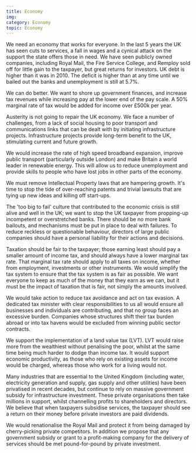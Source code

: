 ```yaml
---
title: Economy
img:
category: Economy
topic: Economy
---
```


We need an economy that works for everyone. In the last 5 years the UK has seen cuts to services, a fall in wages and a cynical attack on the support the state offers those in need.  We have seen publicly owned companies, including Royal Mail, the Fire Service College, and Remploy sold off for little gain to the taxpayer, but great returns for investors. UK debt is higher than it was in 2010. The deficit is higher than at any time until we bailed out the banks and unemployment is still at 5.7%. 

We can do better. We want to shore up government finances, and increase tax revenues while increasing pay at the lower end of the pay scale. A 50% marginal rate of tax would be added for income over £500k per year.

Austerity is not going to repair the UK economy. We face a number of challenges, from a lack of social housing to poor transport and communications links that can be dealt with by initiating infrastructure projects. Infrastructure projects provide long-term benefit to the UK, stimulating current and future growth.

We would increase the rate of high speed broadband expansion, improve public transport (particularly outside London) and make Britain a world leader in renewable energy. This will allow us to reduce unemployment and provide skills to people who have lost jobs in other parts of the economy.

We must remove Intellectual Property laws that are hampering growth. It's time to stop the tide of over-reaching patents and trivial lawsuits that are tying up new ideas and killing off start-ups.

The 'too big to fail' culture that contributed to the economic crisis is still alive and well in the UK; we want to stop the UK taxpayer from propping-up incompetent or overstretched banks. There should be no more bank bailouts, and mechanisms must be put in place to deal with failures. To reduce reckless or questionable behaviour, directors of large public companies should have a personal liability for their actions and decisions. 

Taxation should be fair to the taxpayer; those earning least should pay a smaller amount of income tax, and should always have a lower marginal tax rate. That marginal tax rate should apply to all taxes on income, whether from employment, investments or other instruments. We would simplify the tax system to ensure that the tax system is as fair as possible. We want everyone to keep as much of the money that they earn as we can, but it must be the impact of taxation that is fair, not simply the amounts involved.

We would take action to reduce tax avoidance and act on tax evasion. A dedicated tax minister with clear responsibilities to us all would ensure all businesses and individuals are contributing, and that no group faces an excessive burden. Companies whose structures shift their tax burden abroad or into tax havens would be excluded from winning public sector contracts.

We support the implementation of a land value tax (LVT). LVT would raise more from the wealthiest without penalising the poor, whilst at the same time being much harder to dodge than income tax. It would support economic productivity, as those who rely on existing assets for income would be charged, whereas those who work for a living would not. 

Many industries that are essential to the United Kingdom (including  water, electricity generation and supply, gas supply and other  utilities) have been privatised in recent decades, but continue to rely on massive government subsidy for infrastructure investment. These private organisations then take millions in support, whilst channelling profits to shareholders and directors. We believe that when taxpayers subsidise services, the taxpayer should see a return on their money before private investors are paid dividends. 

We would renationalise the Royal Mail and protect it from being damaged by cherry-picking private competitors. In  addition we propose that any government subsidy or grant to a  profit-making company for the delivery of services should be met pound-for-pound by private investment.